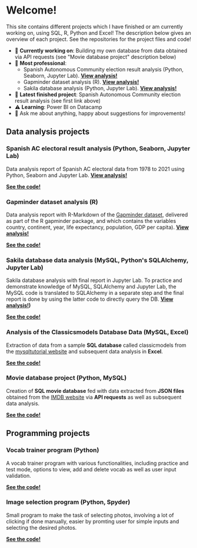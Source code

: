 # Welcome! 

This site contains different projects which I have finished or am currently working on, using SQL, R, Python and Excel! The description below gives an overview of each project. See the repositories for the project files and code!

- :vertical_traffic_light: **Currently working on**: Building my own database from data obtained via API requests (see "Movie database project" description below)
- :tada: **Most professional**: 
  - Spanish Autonomous Community election result analysis (Python, Seaborn, Jupyter Lab). **[View analysis!](https://spaniel01.github.io/Py_Seaborn_Spain_AC_elec_analysis/)** 
  - Gapminder dataset analysis (R). **[View analysis!](https://spaniel01.github.io/R_gapminder_analysis_report/)** 
  - Sakila database analysis (Python, Jupyter Lab). **[View analysis!](https://spaniel01.github.io/SQL_Python_sakila_data_analysis/)** 
- :baby_chick: **Latest finished project**: Spanish Autonomous Community election result analysis (see first link above)
- :warning: **Learning**: Power BI on Datacamp
- 💬 Ask me about anything, happy about suggestions for improvements!
<!--- 📫 How to reach me: ... --->

## Data analysis projects

### Spanish AC electoral result analysis (Python, Seaborn, Jupyter Lab)
Data analysis report of Spanish AC electoral data from 1978 to 2021 using Python, Seaborn and Jupyter Lab. **[View analysis!](https://spaniel01.github.io/Py_Seaborn_Spain_AC_elec_analysis/)**

**[See the code!](https://spaniel01.github.io/Py_Seaborn_Spain_AC_elec_analysis/)** 

### Gapminder dataset analysis (R)
Data analysis report with R-Markdown of the [Gapminder dataset](https://www.rdocumentation.org/packages/gapminder/versions/0.3.0), delivered as part of the R gapminder package, and which contains the variables country, continent, year, life expectancy, population, GDP per capita). **[View analysis!](https://spaniel01.github.io/R_gapminder_analysis_report/)** 

**[See the code!]()** 

### Sakila database data analysis (MySQL, Python's SQLAlchemy, Jupyter Lab)
Sakila database analysis with final report in Jupyter Lab. To practice and demonstrate knowledge of MySQL, SQLAlchemy and Jupyter Lab, the MySQL code is translated to SQLAlchemy in a separate step and the final report is done by using the latter code to directly query the DB. **[View analysis!](https://spaniel01.github.io/SQL_Python_sakila_data_analysis/))** 

**[See the code!]()** 

### Analysis of the Classicsmodels Database Data (MySQL, Excel)
Extraction of data from a sample **SQL database** called classicmodels from the [mysqltutorial website](https://www.mysqltutorial.org/mysql-sample-database.aspx) and subsequent data analysis in **Excel**.

**[See the code!]()** 

### Movie database project (Python, MySQL)
Creation of **SQL movie database** fed with data extracted from **JSON files** obtained from the [IMDB website](https://www.imdb.com/) via **API requests** as well as subsequent data analysis.

**[See the code!]()** 

## Programming projects

### Vocab trainer program (Python)
A vocab trainer program with various functionalities, including practice and test mode, options to view, add and delete vocab as well as user input validation.

**[See the code!]()** 

### Image selection program (Python, Spyder)
Small program to make the task of selecting photos, involving a lot of clicking if done manually, easier by promting user for simple inputs and selecting the desired photos.

**[See the code!]()** 
